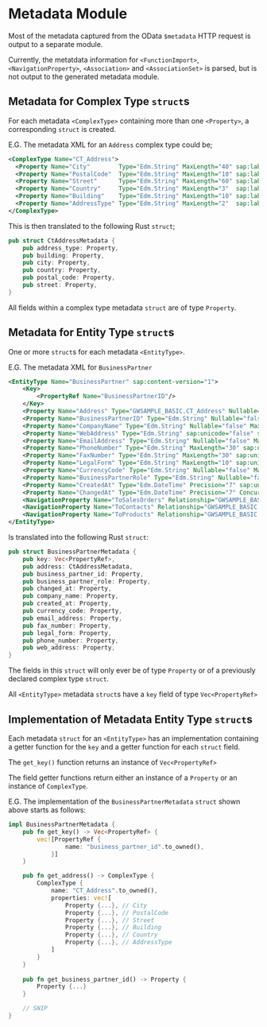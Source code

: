 # Metadata Module

Most of the metadata captured from the OData `$metadata` HTTP request is output to a separate module.

Currently, the metatdata information for `<FunctionImport>`, `<NavigationProperty>`, `<Association>` and `<AssociationSet>` is parsed, but is not output to the generated metadata module.

## Metadata for Complex Type `struct`s

For each metadata `<ComplexType>` containing more than one `<Property>`, a corresponding `struct` is created.

E.G. The metadata XML for an `Address` complex type could be;

```xml
<ComplexType Name="CT_Address">
  <Property Name="City"        Type="Edm.String" MaxLength="40" sap:label="City"        sap:semantics="city"/>
  <Property Name="PostalCode"  Type="Edm.String" MaxLength="10" sap:label="Postal Code" sap:semantics="zip"/>
  <Property Name="Street"      Type="Edm.String" MaxLength="60" sap:label="Street"      sap:semantics="street"/>
  <Property Name="Country"     Type="Edm.String" MaxLength="3"  sap:label="Country"     sap:semantics="country"/>
  <Property Name="Building"    Type="Edm.String" MaxLength="10" sap:label="Building"/>
  <Property Name="AddressType" Type="Edm.String" MaxLength="2"  sap:label="Address Type"/>
</ComplexType>
```

This is then translated to the following Rust `struct`;
 
```rust   
pub struct CtAddressMetadata {
    pub address_type: Property,
    pub building: Property,
    pub city: Property,
    pub country: Property,
    pub postal_code: Property,
    pub street: Property,
}
```
    
All fields within a complex type metadata `struct` are of type `Property`.

    
## Metadata for Entity Type `struct`s

One or more `struct`s for each metadata `<EntityType>`.

E.G. The metadata XML for `BusinessPartner`

```xml
<EntityType Name="BusinessPartner" sap:content-version="1">
    <Key>
        <PropertyRef Name="BusinessPartnerID"/>
    </Key>
    <Property Name="Address" Type="GWSAMPLE_BASIC.CT_Address" Nullable="false"/>
    <Property Name="BusinessPartnerID" Type="Edm.String" Nullable="false" MaxLength="10" sap:unicode="false" sap:label="Bus. Part. ID" sap:creatable="false" sap:updatable="false"/>
    <Property Name="CompanyName" Type="Edm.String" Nullable="false" MaxLength="80" sap:unicode="false" sap:label="Company Name"/>
    <Property Name="WebAddress" Type="Edm.String" sap:unicode="false" sap:label="Web Address" sap:sortable="false" sap:filterable="false" sap:semantics="url"/>
    <Property Name="EmailAddress" Type="Edm.String" Nullable="false" MaxLength="255" sap:unicode="false" sap:label="E-Mail Address" sap:semantics="email"/>
    <Property Name="PhoneNumber" Type="Edm.String" MaxLength="30" sap:unicode="false" sap:label="Phone No." sap:semantics="tel"/>
    <Property Name="FaxNumber" Type="Edm.String" MaxLength="30" sap:unicode="false" sap:label="Fax Number"/>
    <Property Name="LegalForm" Type="Edm.String" MaxLength="10" sap:unicode="false" sap:label="Legal Form"/>
    <Property Name="CurrencyCode" Type="Edm.String" Nullable="false" MaxLength="5" sap:unicode="false" sap:label="Currency" sap:semantics="currency-code"/>
    <Property Name="BusinessPartnerRole" Type="Edm.String" Nullable="false" MaxLength="3" sap:unicode="false" sap:label="Bus. Part. Role"/>
    <Property Name="CreatedAt" Type="Edm.DateTime" Precision="7" sap:unicode="false" sap:label="Time Stamp" sap:creatable="false" sap:updatable="false"/>
    <Property Name="ChangedAt" Type="Edm.DateTime" Precision="7" ConcurrencyMode="Fixed" sap:unicode="false" sap:label="Time Stamp" sap:creatable="false" sap:updatable="false"/>
    <NavigationProperty Name="ToSalesOrders" Relationship="GWSAMPLE_BASIC.Assoc_BusinessPartner_SalesOrders" FromRole="FromRole_Assoc_BusinessPartner_SalesOrders" ToRole="ToRole_Assoc_BusinessPartner_SalesOrders"/>
    <NavigationProperty Name="ToContacts" Relationship="GWSAMPLE_BASIC.Assoc_BusinessPartner_Contacts" FromRole="FromRole_Assoc_BusinessPartner_Contacts" ToRole="ToRole_Assoc_BusinessPartner_Contacts"/>
    <NavigationProperty Name="ToProducts" Relationship="GWSAMPLE_BASIC.Assoc_BusinessPartner_Products" FromRole="FromRole_Assoc_BusinessPartner_Products" ToRole="ToRole_Assoc_BusinessPartner_Products"/>
</EntityType>
```

Is translated into the following Rust `struct`:

```rust
pub struct BusinessPartnerMetadata {
    pub key: Vec<PropertyRef>,
    pub address: CtAddressMetadata,
    pub business_partner_id: Property,
    pub business_partner_role: Property,
    pub changed_at: Property,
    pub company_name: Property,
    pub created_at: Property,
    pub currency_code: Property,
    pub email_address: Property,
    pub fax_number: Property,
    pub legal_form: Property,
    pub phone_number: Property,
    pub web_address: Property,
}
```
    
The fields in this `struct` will only ever be of type `Property` or of a previously declared complex type `struct`.

All `<EntityType>` metadata `struct`s have a `key` field of type `Vec<PropertyRef>`

## Implementation of Metadata Entity Type `struct`s

Each metadata `struct` for an `<EntityType>` has an implementation containing a getter function for the `key` and a getter function for each `struct` field.

The `get_key()` function returns an instance of `Vec<PropertyRef>`

The field getter functions return either an instance of a `Property` or an instance of `ComplexType`.

E.G. The implementation of the `BusinessPartnerMetadata` `struct` shown above starts as follows:

```rust
impl BusinessPartnerMetadata {
    pub fn get_key() -> Vec<PropertyRef> {
        vec![PropertyRef {
                name: "business_partner_id".to_owned(),
            }]
    }

    pub fn get_address() -> ComplexType {
        ComplexType {
            name: "CT_Address".to_owned(),
            properties: vec![
                Property {...}, // City
                Property {...}, // PostalCode
                Property {...}, // Street
                Property {...}, // Building
                Property {...}, // Country
                Property {...}, // AddressType
            ]
        }
    }
    
    pub fn get_business_partner_id() -> Property {
        Property {...}
    }

    // SNIP
}
```
